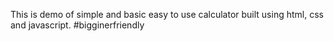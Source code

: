 This is demo of simple and basic easy to use calculator built using html, css and javascript.
#bigginerfriendly
